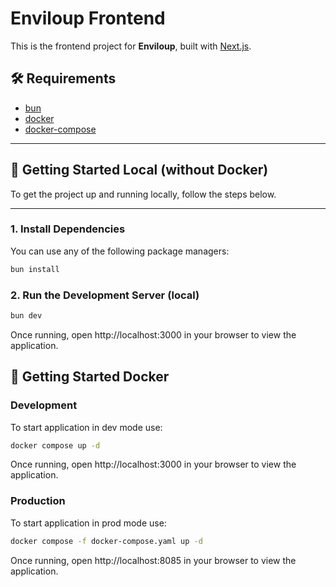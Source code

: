 # Enviloup Frontend

This is the frontend project for **Enviloup**, built with [Next.js](https://nextjs.org/).

## 🛠️ Requirements

- [bun](https://bun.sh/)
- [docker](https://www.docker.com/)
- [docker-compose](https://docs.docker.com/compose/)

---

## 🚀 Getting Started Local (without Docker)

To get the project up and running locally, follow the steps below.

---

### 1. Install Dependencies

You can use any of the following package managers:

```bash
bun install
```

### 2. Run the Development Server (local)

```bash
bun dev
```

Once running, open http://localhost:3000 in your browser to view the application.

## 🚀 Getting Started Docker

### Development

To start application in dev mode use:
```bash
docker compose up -d
```

Once running, open http://localhost:3000 in your browser to view the application.

### Production

To start application in prod mode use:
```bash
docker compose -f docker-compose.yaml up -d
```

Once running, open http://localhost:8085 in your browser to view the application.